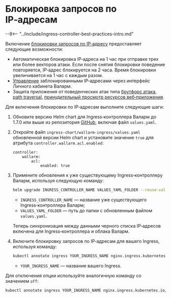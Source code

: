 # Блокировка запросов по IP‑адресам

--8<-- "../include/ingress-controller-best-practices-intro.md"

Включение [блокировки запросов по IP‑адресу](../../../configure-ip-blocking-ru.md) предоставляет следующие возможности:
* Автоматическая блокировка IP‑адреса на 1 час при отправке трех или более векторов атаки. Если после снятия блокировки поведение повторяется, IP‑адрес блокируется на 2 часа. Время блокировки увеличивается на 1 час с каждым разом.
* [Управление](../../../../user-guides/blacklist.md) заблокированными IP‑адресами через интерфейс Личного кабинета Валарм.
* Защита приложения от поведенческих атак типа [брутфорс атака](../../../../attacks-vulns-list.md#брутфорс-англ-bruteforce-attack), [path traversal](../../../../attacks-vulns-list.md#path-traversal), [принудительный просмотр ресурсов веб‑приложения](../../../../attacks-vulns-list.md#принудительный-просмотр-ресурсов-вебприложения-англ-forced-browsing).

Для включения блокировки по IP‑адресам выполните следующие шаги:
1. Обновите версию Helm chart для Ingress‑контроллера Валарм до 1.7.0 или выше из репозитория [GitHub](https://github.com/wallarm/ingress-chart), включая файл `values.yaml`.
2. Откройте файл `ingress-chart/wallarm-ingress/values.yaml` обновленной версии Helm chart и установите значение `true` для атрибута `controller.wallarm.acl.enabled`:
    ```
    controller:
        wallarm:
            acl:
                enabled: true
    ```
3. Примените обновления к уже существующему Ingress‑контроллеру Валарм, используя следующую команду:
    ``` bash
    helm upgrade INGRESS_CONTROLLER_NAME VALUES_YAML_FOLDER --reuse-values
    ```
    * `INGRESS_CONTROLLER_NAME` — название уже существующего Ingress‑контроллера Валарм;
    * `VALUES_YAML_FOLDER` — путь до папки с обновленным файлом `values.yaml`.
    
    Теперь синхронизация между данными черного списка IP‑адресов включена для Ingress‑контроллера и облака Валарм.
4. Включите блокировку запросов по IP‑адресам для вашего Ingress, используя команду:
    ``` bash
    kubectl annotate ingress YOUR_INGRESS_NAME nginx.ingress.kubernetes.io/wallarm-acl=on
    ```
    * `YOUR_INGRESS_NAME` — название вашего Ingress.

Для отключения опции используйте аналогичную команду со значением `off`:
``` bash
kubectl annotate ingress YOUR_INGRESS_NAME nginx.ingress.kubernetes.io/wallarm-acl=off
```
